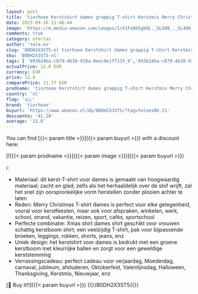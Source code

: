 ```yaml
---
layout: post
title: 'tiorhooe Kerstshirt dames grappig T-shirt Kerstmis Merry Christmas Xmas Shirt  rood 1  L'
date: 2025-09-16 22:40:44
image: 'https://m.media-amazon.com/images/I/41Fa9X5gk0L._SL500_._SL400_.jpg'
comments: true
category: ofertas
author: 'tole.es'
slug: 'B0DH2X3ST5-nl tiorhooe Kerstshirt dames grappig T-shirt Kerstmis Merry...'
sku: 'B0DH2X3ST5-nl'
tags: [ '093624ba-c879-4b38-938a-0eec9e1ff133_0','093624ba-c879-4b38-938a-0eec9e1ff133_3601','Arborist Merchandising Root','Dameskleding','Damesmode','Kleding, schoenen & sieraden','Kleding, schoenen en sieraden','New Arrivals','Self Service','Special Features Stores','T-shirts dames','Tops, t-shirts en blouses voor dames','tiorhooe','🇳🇱', ]
actualPrice: 12.8 EUR
currency: EUR
price: 12.8
comparePrice: 21.77 EUR
prodname: 'tiorhooe Kerstshirt dames grappig T-shirt Kerstmis Merry Christmas Xmas Shirt  rood 1  L'
country: 'nl'
flag: '🇳🇱'
brand: 'tiorhooe'
buyurl: 'https://www.amazon.nl/dp/B0DH2X3ST5/?tag=tolees0b-21'
descuento: '41.20'
average: '12.8'
---
```


You can find [{{< param title >}}]({{< param buyurl >}}) with a discount here:

[![{{< param prodname >}}]({{< param image >}})]({{< param buyurl >}})

ℹ️:

- Materiaal: dit kerst-T-shirt voor dames is gemaakt van hoogwaardig materiaal; zacht en glad; zelfs als het herhaaldelijk over de stof wrijft, zal het snel zijn oorspronkelijke vorm herstellen zonder plooien achter te laten
- Reden: Merry Christmas T-shirt dames is perfect voor elke gelegenheid, vooral voor kerstfeesten, maar ook voor afspraken, winkelen, werk, school, strand, vakantie, reizen, sport, cafés, sportschool
- Perfecte combinatie: Xmas shirt dames shirt geschikt voor vrouwen schattig kerstboom shirt; een veelzijdig T-shirt, pak voor bijpassende broeken, leggings, rokken, shorts, jeans, enz
- Uniek design: het kerstshirt voor dames is bedrukt met een groene kerstboom met kleurrijke ballen en zorgt voor een geweldige kerststemming
- Verrassingscadeau: perfect cadeau voor verjaardag, Moederdag, carnaval, jubileum, afstuderen, Oktoberfest, Valentijnsdag, Halloween, Thanksgiving, Kerstmis, Nieuwjaar, enz

[🛒 Buy it!!]({{< param buyurl >}})
{{<world>}}B0DH2X3ST5{{</world>}}
